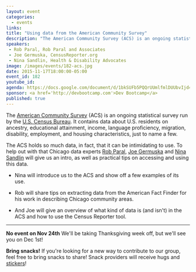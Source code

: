 ```yaml
---
layout: event
categories: 
  - events
links:
title: "Using data from the American Community Survey"
description: "The American Community Survey (ACS) is an ongoing statistical survey run by the U.S. Census Bureau. Chicago data experts Rob Paral, Joe Germuska and Nina Sandlin will give us an intro, as well as practical tips on accessing and using this data."
speakers:
 - Rob Paral, Rob Paral and Associates
 - Joe Germuska, CensusReporter.org
 - Nina Sandlin, Health & Disability Advocates
image: /images/events/182-acs.jpg
date: 2015-11-17T18:00:00-05:00
event_id: 182
youtube_id: 
agenda: https://docs.google.com/document/d/1bkSUFb5PQQrUUmlfmlDUUbvIjd4umpNZGoDMoMK3VHY/edit#
sponsor: <a href='http://devbootcamp.com'>Dev Bootcamp</a>
published: true
---
```


The [American Community Survey](https://www.census.gov/programs-surveys/acs/) (ACS) is an ongoing statistical survey run by the [U.S. Census Bureau](https://www.census.gov/programs-surveys/acs/). It contains data about U.S. residents on ancestry, educational attainment, income, language proficiency, migration, disability, employment, and housing characteristics, just to name a few.

The ACS holds so much data, in fact, that it can be intimidating to use. To help out with that Chicago data experts [Rob Paral](http://www.robparal.com/), [Joe Germuska](https://twitter.com/JoeGermuska) and [Nina Sandlin](https://twitter.com/nsandlin) will give us an intro, as well as practical tips on accessing and using this data.

* Nina will introduce us to the ACS and show off a few examples of its use.

* Rob will share tips on extracting data from the American Fact Finder for his work in describing Chicago community areas.

* And Joe will give an overview of what kind of data is (and isn't) in the ACS and how to use the Census Reporter tool.

---

**No event on Nov 24th** We'll be taking Thanksgiving week off, but we'll see you on Dec 1st!

**Bring snacks!** If you're looking for a new way to contribute to our group, feel free to bring snacks to share! Snack providers will receive hugs and [stickers](https://twitter.com/derekeder/status/628639976058585088)!